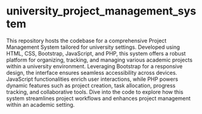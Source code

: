 # university_project_management_system
This repository hosts the codebase for a comprehensive Project Management System tailored for university settings. Developed using HTML, CSS, Bootstrap, JavaScript, and PHP, this system offers a robust platform for organizing, tracking, and managing various academic projects within a university environment. Leveraging Bootstrap for a responsive design, the interface ensures seamless accessibility across devices. JavaScript functionalities enrich user interactions, while PHP powers dynamic features such as project creation, task allocation, progress tracking, and collaborative tools. Dive into the code to explore how this system streamlines project workflows and enhances project management within an academic setting.
